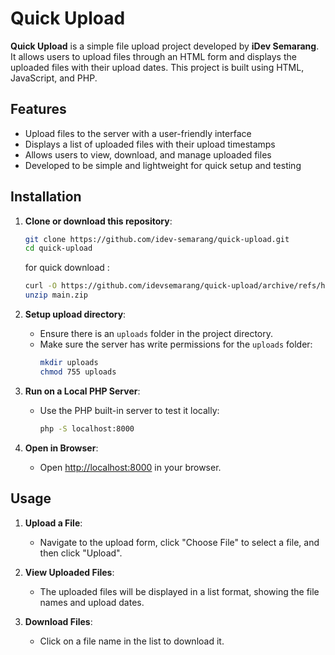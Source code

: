 # Quick Upload

**Quick Upload** is a simple file upload project developed by **iDev Semarang**. It allows users to upload files through an HTML form and displays the uploaded files with their upload dates. This project is built using HTML, JavaScript, and PHP.

## Features

- Upload files to the server with a user-friendly interface
- Displays a list of uploaded files with their upload timestamps
- Allows users to view, download, and manage uploaded files
- Developed to be simple and lightweight for quick setup and testing

## Installation

1. **Clone or download this repository**:
    ```bash
    git clone https://github.com/idev-semarang/quick-upload.git
    cd quick-upload
    ```

    for quick download :
     ```bash
    curl -O https://github.com/idevsemarang/quick-upload/archive/refs/heads/main.zip
    unzip main.zip
    ```

2. **Setup upload directory**:
    - Ensure there is an `uploads` folder in the project directory.
    - Make sure the server has write permissions for the `uploads` folder:
      ```bash
      mkdir uploads
      chmod 755 uploads
      ```

3. **Run on a Local PHP Server**:
    - Use the PHP built-in server to test it locally:
      ```bash
      php -S localhost:8000
      ```

4. **Open in Browser**:
    - Open [http://localhost:8000](http://localhost:8000) in your browser.

## Usage

1. **Upload a File**:
   - Navigate to the upload form, click "Choose File" to select a file, and then click "Upload".
   
2. **View Uploaded Files**:
   - The uploaded files will be displayed in a list format, showing the file names and upload dates.
   
3. **Download Files**:
   - Click on a file name in the list to download it.
